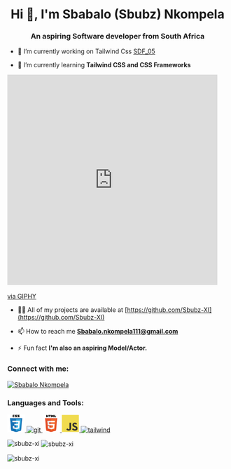 <h1 align="center">Hi 👋, I'm Sbabalo (Sbubz) Nkompela</h1>
<h3 align="center">An aspiring Software developer from South Africa</h3>

- 🔭 I’m currently working on Tailwind Css [SDF_05](https://github.com/Sbubz-XI/SDF_05_SBANKO25128_fto2502_b2_Sbabalo-NKompela_SDF05.git)

- 🌱 I’m currently learning **Tailwind CSS and CSS Frameworks**

<iframe src="https://giphy.com/embed/QDjpIL6oNCVZ4qzGs7" width="480" height="480" style="" frameBorder="0" class="giphy-embed" allowFullScreen></iframe><p><a href="https://giphy.com/gifs/pudgypenguins-work-computer-working-QDjpIL6oNCVZ4qzGs7">via GIPHY</a></p>

- 👨‍💻 All of my projects are available at [https://github.com/Sbubz-XI](https://github.com/Sbubz-XI)

- 📫 How to reach me **Sbabalo.nkompela111@gmail.com**

- ⚡ Fun fact **I'm also an aspiring Model/Actor.**

<h3 align="left">Connect with me:</h3>
<p align="left">
<a href="https://discord.gg/Sbabalo Nkompela" target="blank"><img align="center" src="https://raw.githubusercontent.com/rahuldkjain/github-profile-readme-generator/master/src/images/icons/Social/discord.svg" alt="Sbabalo Nkompela" height="30" width="40" /></a>
</p>

<h3 align="left">Languages and Tools:</h3>
<p align="left"> <a href="https://www.w3schools.com/css/" target="_blank" rel="noreferrer"> <img src="https://raw.githubusercontent.com/devicons/devicon/master/icons/css3/css3-original-wordmark.svg" alt="css3" width="40" height="40"/> </a> <a href="https://git-scm.com/" target="_blank" rel="noreferrer"> <img src="https://www.vectorlogo.zone/logos/git-scm/git-scm-icon.svg" alt="git" width="40" height="40"/> </a> <a href="https://www.w3.org/html/" target="_blank" rel="noreferrer"> <img src="https://raw.githubusercontent.com/devicons/devicon/master/icons/html5/html5-original-wordmark.svg" alt="html5" width="40" height="40"/> </a> <a href="https://developer.mozilla.org/en-US/docs/Web/JavaScript" target="_blank" rel="noreferrer"> <img src="https://raw.githubusercontent.com/devicons/devicon/master/icons/javascript/javascript-original.svg" alt="javascript" width="40" height="40"/> </a> <a href="https://tailwindcss.com/" target="_blank" rel="noreferrer"> <img src="https://www.vectorlogo.zone/logos/tailwindcss/tailwindcss-icon.svg" alt="tailwind" width="40" height="40"/> </a> </p>

<p><img align="left" src="https://github-readme-stats.vercel.app/api/top-langs?username=sbubz-xi&show_icons=true&locale=en&layout=compact" alt="sbubz-xi" /></p>

<p>&nbsp;<img align="center" src="https://github-readme-stats.vercel.app/api?username=sbubz-xi&show_icons=true&locale=en" alt="sbubz-xi" /></p>

<p><img align="center" src="https://github-readme-streak-stats.herokuapp.com/?user=sbubz-xi&" alt="sbubz-xi" /></p>
